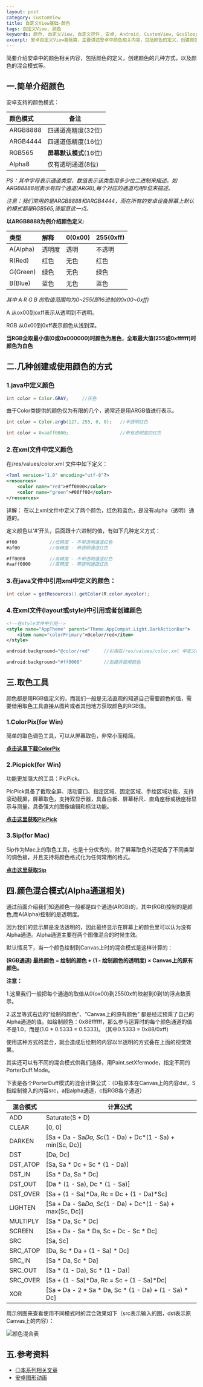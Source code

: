 ```yaml
---
layout: post
category: CustomView
title: 自定义View基础-颜色
tags: 自定义View, 颜色
keywords: 颜色, 自定义View, 自定义控件, 安卓, Android, CustomView, GcsSloop
excerpt: 安卓自定义View基础篇，主要讲述安卓中颜色相关内容，包括颜色的定义，创建颜色的方式，以及颜色的混合模式等。
---
```


简要介绍安卓中的颜色相关内容，包括颜色的定义，创建颜色的几种方式，以及颜色的混合模式等。

## 一.简单介绍颜色

安卓支持的颜色模式：

| 颜色模式     | 备注              |
| :------- | --------------- |
| ARGB8888 | 四通道高精度(32位)     |
| ARGB4444 | 四通道低精度(16位)     |
| RGB565   | **屏幕默认模式**(16位) |
| Alpha8   | 仅有透明通道(8位)      |

*PS：其中字母表示通道类型，数值表示该类型用多少位二进制来描述。如ARGB8888则表示有四个通道(ARGB),每个对应的通道均用8位来描述。*

*注意：我们常用的是ARGB8888和ARGB4444，而在所有的安卓设备屏幕上默认的模式都是RGB565,请留意这一点。*

**以ARGB8888为例介绍颜色定义:**

| 类型       | 解释   | 0(0x00) | 255(0xff) |
| :------- | :--- | :------ | :-------- |
| A(Alpha) | 透明度  | 透明      | 不透明       |
| R(Red)   | 红色   | 无色      | 红色        |
| G(Green) | 绿色   | 无色      | 绿色        |
| B(Blue)  | 蓝色   | 无色      | 蓝色        |

*其中 A R G B 的取值范围均为0~255(即16进制的0x00~0xff)*

A 从ox00到oxff表示从透明到不透明。

RGB 从0x00到0xff表示颜色从浅到深。

**当RGB全取最小值(0或0x000000)时颜色为黑色，全取最大值(255或0xffffff)时颜色为白色**

## 二.几种创建或使用颜色的方式

### 1.java中定义颜色

``` java
int color = Color.GRAY;     //灰色
```

  由于Color类提供的颜色仅为有限的几个，通常还是用ARGB值进行表示。

``` java
int color = Color.argb(127, 255, 0, 0);   //半透明红色

int color = 0xaaff0000;                   //带有透明度的红色
```

### 2.在xml文件中定义颜色

在/res/values/color.xml 文件中如下定义：

``` xml
<?xml version="1.0" encoding="utf-8"?>
<resources>
    <color name="red">#ff0000</color>
    <color name="green">#00ff00</color>
</resources>
```

详解： 在以上xml文件中定义了两个颜色，红色和蓝色，是没有alpha（透明）通道的。

定义颜色以‘#’开头，后面跟十六进制的值，有如下几种定义方式：

``` java
#f00            //低精度 - 不带透明通道红色
#af00           //低精度 - 带透明通道红色

#ff0000         //高精度 - 不带透明通道红色
#aaff0000       //高精度 - 带透明通道红色
```

### 3.在java文件中引用xml中定义的颜色：

``` java
int color = getResources().getColor(R.color.mycolor);
```

### 4.在xml文件(layout或style)中引用或者创建颜色

``` xml
<!--在style文件中引用-->
<style name="AppTheme" parent="Theme.AppCompat.Light.DarkActionBar">
    <item name="colorPrimary">@color/red</item>
</style>
```

``` java
android:background="@color/red"     //引用在/res/values/color.xml 中定义的颜色

android:background="#ff0000"        //创建并使用颜色
```

## 三.取色工具

颜色都是用RGB值定义的，而我们一般是无法直观的知道自己需要颜色的值，需要借用取色工具直接从图片或者其他地方获取颜色的RGB值。

### 1.ColorPix(for Win)

简单的取色调色工具，可以从屏幕取色，非常小而精简。

**[点击这里下载ColorPix](http://www.colorschemer.com/ColorPix.exe)**

### 2.Picpick(for Win)

功能更加强大的工具：PicPick。

PicPick具备了截取全屏、活动窗口、指定区域、固定区域、手绘区域功能，支持滚动截屏，屏幕取色，支持双显示器，具备白板、屏幕标尺、直角座标或极座标显示与测量，具备强大的图像编辑和标注功能。

**[点击这里获取PicPick](http://ngwin.com/picpick)**

### 3.Sip(for Mac)

Sip作为Mac上的取色工具，也是十分优秀的，除了屏幕取色外还配备了不同类型的调色板，并且支持将颜色格式化为任何常用的格式。

**[点击这里获取Sip](https://itunes.apple.com/us/app/sip/id507257563?mt=12)**


## 四.颜色混合模式(Alpha通道相关)

通过前面介绍我们知道颜色一般都是四个通道(ARGB)的，其中(RGB)控制的是颜色,而A(Alpha)控制的是透明度。

因为我们的显示屏是没法透明的，因此最终显示在屏幕上的颜色里可以认为没有Alpha通道。Alpha通道主要在两个图像混合的时候生效。

默认情况下，当一个颜色绘制到Canvas上时的混合模式是这样计算的：

**(RGB通道) 最终颜色 = 绘制的颜色 + (1 - 绘制颜色的透明度) × Canvas上的原有颜色。**

<b>注意：</b>

1.这里我们一般把每个通道的取值从0(ox00)到255(0xff)映射到0到1的浮点数表示。

2.这里等式右边的“绘制的颜色"、“Canvas上的原有颜色” 都是经过预乘了自己的Alpha通道的值。如绘制颜色：0x88ffffff，那么参与运算时的每个颜色通道的值不是1.0，而是(1.0 * 0.5333 = 0.5333)。  (其中0.5333 = 0x88/0xff)

使用这种方式的混合，就会造成后绘制的内容以半透明的方式叠在上面的视觉效果。

其实还可以有不同的混合模式供我们选择，用Paint.setXfermode，指定不同的PorterDuff.Mode。

下表是各个PorterDuff模式的混合计算公式：（D指原本在Canvas上的内容dst，S指绘制输入的内容src，a指alpha通道，c指RGB各个通道）

| 混合模式     | 计算公式                                     |
| -------- | ---------------------------------------- |
| ADD      | Saturate(S + D)                          |
| CLEAR    | [0, 0]                                   |
| DARKEN   | [Sa + Da - Sa*Da, Sc*(1 - Da) + Dc*(1 - Sa) + min(Sc, Dc)] |
| DST      | [Da, Dc]                                 |
| DST_ATOP | [Sa, Sa * Dc + Sc * (1 - Da)]            |
| DST_IN   | [Sa * Da, Sa * Dc]                       |
| DST_OUT  | [Da * (1 - Sa), Dc * (1 - Sa)]           |
| DST_OVER | [Sa + (1 - Sa)*Da, Rc = Dc + (1 - Da)*Sc] |
| LIGHTEN  | [Sa + Da - Sa*Da, Sc*(1 - Da) + Dc*(1 - Sa) + max(Sc, Dc)] |
| MULTIPLY | [Sa * Da, Sc * Dc]                       |
| SCREEN   | [Sa + Da - Sa * Da, Sc + Dc - Sc * Dc]   |
| SRC      | [Sa, Sc]                                 |
| SRC_ATOP | [Da, Sc * Da + (1 - Sa) * Dc]            |
| SRC_IN   | [Sa * Da, Sc * Da]                       |
| SRC_OUT  | [Sa * (1 - Da), Sc * (1 - Da)]           |
| SRC_OVER | [Sa + (1 - Sa)*Da, Rc = Sc + (1 - Sa)*Dc] |
| XOR      | [Sa + Da - 2 * Sa * Da, Sc * (1 - Da) + (1 - Sa) * Dc] |

用示例图来查看使用不同模式时的混合效果如下（src表示输入的图，dst表示原Canvas上的内容）：

![颜色混合表](http://ww4.sinaimg.cn/large/005Xtdi2gw1f1wa0f0mzjj30hh0fsjt8.jpg)


## 五.参考资料

* [◎本系列相关文章](http://www.gcssloop.com/customview/CustomViewIndex/)
* [安卓图形动画](http://www.cnblogs.com/zhucai/p/android-graphics-animation.html)

